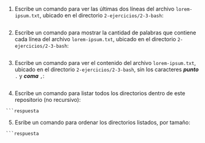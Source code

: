 1. Escribe un comando para ver las últimas dos líneas del archivo `lorem-ipsum.txt`, ubicado en el directorio `2-ejercicios/2-3-bash`:
```respuesta
```

2. Escribe un comando para mostrar la cantidad de palabras que contiene cada línea del archivo `lorem-ipsum.txt`, ubicado en el directorio `2-ejercicios/2-3-bash`:
```respuesta
```

3. Escribe un comando para ver el contenido del archivo `lorem-ipsum.txt`, ubicado en el directorio `2-ejercicios/2-3-bash`, sin los caracteres ***punto*** `.` y ***coma*** `,`:
```respuesta
```

4. Escribe un comando para listar todos los directorios dentro de este repositorio (no recursivo):
```shell
```respuesta
```

5. Esribe un comando para ordenar los directorios listados, por tamaño:
```shell
```respuesta
```
